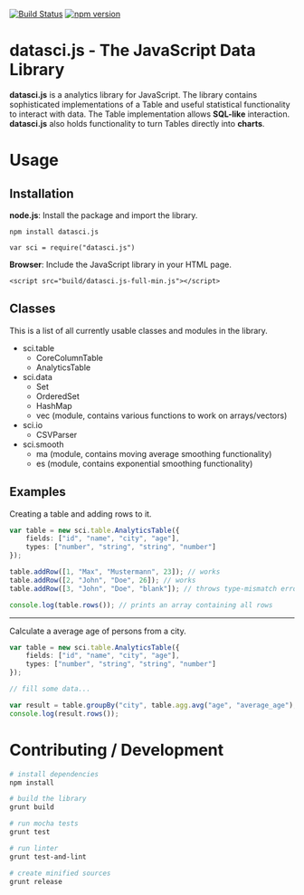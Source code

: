 [![Build Status](https://api.travis-ci.org/torpedro/datasci.js.svg?branch=master)](http://travis-ci.org/torpedro/datasci.js)
[![npm version](https://badge.fury.io/js/datasci.js.svg)](https://badge.fury.io/js/datasci.js)

# datasci.js - The JavaScript Data Library

**datasci.js** is a analytics library for JavaScript. The library contains sophisticated implementations of a Table and useful statistical functionality to interact with data. The Table implementation allows **SQL-like** interaction. **datasci.js** also holds functionality to turn Tables directly into **charts**.



# Usage

## Installation

**node.js**: Install the package and import the library.

    npm install datasci.js
    
    var sci = require("datasci.js")

**Browser**: Include the JavaScript library in your HTML page.

    <script src="build/datasci.js-full-min.js"></script>

## Classes

This is a list of all currently usable classes and modules in the library.

* sci.table
  * CoreColumnTable
  * AnalyticsTable
* sci.data
  * Set
  * OrderedSet
  * HashMap
  * vec (module, contains various functions to work on arrays/vectors)
* sci.io
  * CSVParser
* sci.smooth
  * ma (module, contains moving average smoothing functionality)
  * es (module, contains exponential smoothing functionality)

## Examples

Creating a table and adding rows to it.

```typescript
var table = new sci.table.AnalyticsTable({
    fields: ["id", "name", "city", "age"],
    types: ["number", "string", "string", "number"]
});

table.addRow([1, "Max", "Mustermann", 23]); // works
table.addRow([2, "John", "Doe", 26]); // works
table.addRow([3, "John", "Doe", "blank"]); // throws type-mismatch error

console.log(table.rows()); // prints an array containing all rows
```

---

Calculate a average age of persons from a city.

```typescript
var table = new sci.table.AnalyticsTable({
    fields: ["id", "name", "city", "age"],
    types: ["number", "string", "string", "number"]
});

// fill some data...

var result = table.groupBy("city", table.agg.avg("age", "average_age");
console.log(result.rows());
```


# Contributing / Development

```bash
# install dependencies
npm install

# build the library
grunt build

# run mocha tests
grunt test

# run linter
grunt test-and-lint

# create minified sources
grunt release
```
